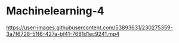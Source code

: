 # Machinelearning-4

https://user-images.githubusercontent.com/53893631/230275359-3a7f6728-51f6-427a-bf41-7681d1ec9241.mp4

